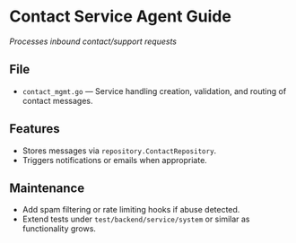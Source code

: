 # Contact Service Agent Guide
*Processes inbound contact/support requests*

## File
- `contact_mgmt.go` — Service handling creation, validation, and routing of contact messages.

## Features
- Stores messages via `repository.ContactRepository`.
- Triggers notifications or emails when appropriate.

## Maintenance
- Add spam filtering or rate limiting hooks if abuse detected.
- Extend tests under `test/backend/service/system` or similar as functionality grows.
